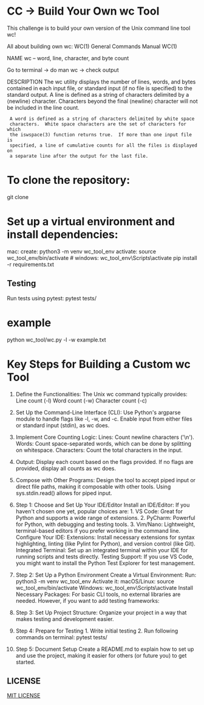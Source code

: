 # CC -> Build Your Own wc Tool

This challenge is to build your own version of the Unix command line tool wc!

All about building own wc:
WC(1)                       General Commands Manual                      WC(1)

NAME
     wc – word, line, character, and byte count

Go to terminal -> do man wc -> check output

DESCRIPTION
     The wc utility displays the number of lines, words, and bytes contained
     in each input file, or standard input (if no file is specified) to the
     standard output.  A line is defined as a string of characters delimited
     by a ⟨newline⟩ character.  Characters beyond the final ⟨newline⟩
     character will not be included in the line count.
     
     A word is defined as a string of characters delimited by white space
     characters.  White space characters are the set of characters for which
     the iswspace(3) function returns true.  If more than one input file is
     specified, a line of cumulative counts for all the files is displayed on
     a separate line after the output for the last file.

# To clone the repository:
git clone <project url>

# Set up a virtual environment and install dependencies:
mac:
    create: python3 -m venv wc_tool_env 
    activate: source wc_tool_env/bin/activate # 
windows:
    wc_tool_env\Scripts\activate
    pip install -r requirements.txt

## Testing
Run tests using pytest: pytest tests/

# example
python wc_tool/wc.py -l -w example.txt

# Key Steps for Building a Custom wc Tool
1. Define the Functionalities: The Unix wc command typically provides:
    Line count (-l)
    Word count (-w)
    Character count (-c)

2. Set Up the Command-Line Interface (CLI):
    Use Python's argparse module to handle flags like -l, -w, and -c.
    Enable input from either files or standard input (stdin), as wc does.

3. Implement Core Counting Logic:
    Lines: Count newline characters ('\n').
    Words: Count space-separated words, which can be done by splitting on whitespace.
    Characters: Count the total characters in the input.

4. Output:
    Display each count based on the flags provided.
    If no flags are provided, display all counts as wc does.

5. Compose with Other Programs: 
    Design the tool to accept piped input or direct file paths, making it composable with other tools. 
    Using sys.stdin.read() allows for piped input.


1. Step 1: Choose and Set Up Your IDE/Editor
    Install an IDE/Editor: If you haven't chosen one yet, popular choices are:
        1. VS Code: Great for Python and supports a wide range of extensions.
        2. PyCharm: Powerful for Python, with debugging and testing tools.
        3. Vim/Nano: Lightweight, terminal-based editors if you prefer working in the command line.
    Configure Your IDE:
        Extensions: Install necessary extensions for syntax highlighting, linting (like Pylint for Python), and version control (like Git).
        Integrated Terminal: Set up an integrated terminal within your IDE for running scripts and tests directly.
        Testing Support: If you use VS Code, you might want to install the Python Test Explorer for test management.
2. Step 2: Set Up a Python Environment
    Create a Virtual Environment:
        Run: python3 -m venv wc_tool_env
    Activate it:
        macOS/Linux: source wc_tool_env/bin/activate
        Windows: wc_tool_env\Scripts\activate
    Install Necessary Packages:
        For basic CLI tools, no external libraries are needed. However, if you want to add testing frameworks:

3. Step 3: Set Up Project Structure:
    Organize your project in a way that makes testing and development easier. 

4. Step 4: Prepare for Testing
        1. Write initial testing
        2. Run following commands on terminal: pytest tests/

5. Step 5: Document Setup
    Create a README.md to explain how to set up and use the project, making it easier for others (or future you) to get started.


## LICENSE

[MIT LICENSE](LICENSE)

